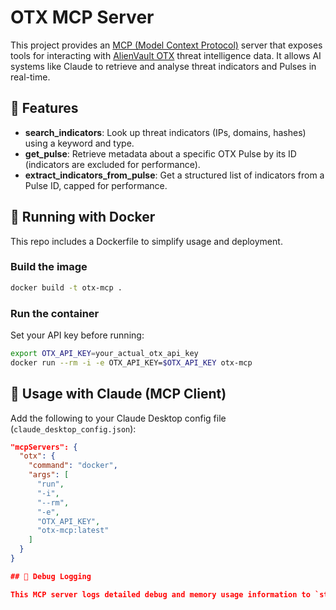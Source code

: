 # OTX MCP Server

This project provides an [MCP (Model Context Protocol)](https://modelcontextprotocol.io) server that exposes tools for interacting with [AlienVault OTX](https://otx.alienvault.com/) threat intelligence data. It allows AI systems like Claude to retrieve and analyse threat indicators and Pulses in real-time.

## 🚀 Features

- **search_indicators**: Look up threat indicators (IPs, domains, hashes) using a keyword and type.
- **get_pulse**: Retrieve metadata about a specific OTX Pulse by its ID (indicators are excluded for performance).
- **extract_indicators_from_pulse**: Get a structured list of indicators from a Pulse ID, capped for performance.

## 🐳 Running with Docker

This repo includes a Dockerfile to simplify usage and deployment.

### Build the image

```bash
docker build -t otx-mcp .
```

### Run the container

Set your API key before running:

```bash
export OTX_API_KEY=your_actual_otx_api_key
docker run --rm -i -e OTX_API_KEY=$OTX_API_KEY otx-mcp
```

## 🧠 Usage with Claude (MCP Client)

Add the following to your Claude Desktop config file (`claude_desktop_config.json`):

```json
"mcpServers": {
  "otx": {
    "command": "docker",
    "args": [
      "run",
      "-i",
      "--rm",
      "-e",
      "OTX_API_KEY",
      "otx-mcp:latest"
    ]
  }
}

## 🐞 Debug Logging

This MCP server logs detailed debug and memory usage information to `stderr`. These logs are captured by Docker and helpful for diagnosing errors and performance issues. All logs are isolated from the MCP protocol output to ensure stability.
```